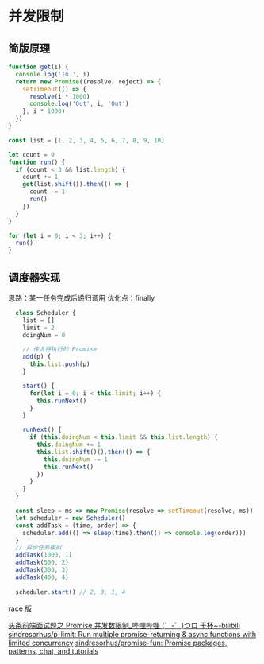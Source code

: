 # 并发限制

## 简版原理

```js
function get(i) {
  console.log('In ', i)
  return new Promise((resolve, reject) => {
    setTimeout(() => {
      resolve(i * 1000)
      console.log('Out', i, 'Out')
    }, i * 1000)
  })
}

const list = [1, 2, 3, 4, 5, 6, 7, 8, 9, 10]

let count = 0
function run() {
  if (count < 3 && list.length) {
    count += 1
    get(list.shift()).then(() => {
      count -= 1
      run()
    })
  }
}

for (let i = 0; i < 3; i++) {
  run()
}
```

## 调度器实现
思路：某一任务完成后递归调用
优化点：finally
```js
  class Scheduler {
    list = []
    limit = 2
    doingNum = 0

    // 传入待执行的 Promise
    add(p) {
      this.list.push(p)
    }

    start() {
      for(let i = 0; i < this.limit; i++) {
        this.runNext()
      }
    }

    runNext() {
      if (this.doingNum < this.limit && this.list.length) {
        this.doingNum += 1
        this.list.shift()().then(() => {
          this.doingNum -= 1
          this.runNext()
        })
      }
    }
  }

  const sleep = ms => new Promise(resolve => setTimeout(resolve, ms))
  let scheduler = new Scheduler()
  const addTask = (time, order) => {
    scheduler.add(() => sleep(time).then(() => console.log(order)))
  }
  // 异步任务模拟
  addTask(1000, 1)
  addTask(500, 2)
  addTask(300, 3)
  addTask(400, 4)
  
  scheduler.start() // 2, 3, 1, 4
```

race 版

[头条前端面试题之 Promise 并发数限制\_哔哩哔哩 (゜-゜)つロ 干杯~-bilibili](https://www.bilibili.com/video/av286259685/)
[sindresorhus/p-limit: Run multiple promise-returning & async functions with limited concurrency](https://github.com/sindresorhus/p-limit)
[sindresorhus/promise-fun: Promise packages, patterns, chat, and tutorials](https://github.com/sindresorhus/promise-fun)
